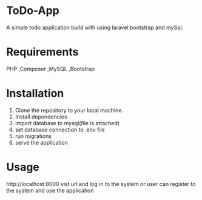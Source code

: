 # ToDo-App
A simple todo application build with using laravel bootstrap and mySql. 

# Requirements
PHP ,Composer ,MySQL ,Bootstrap

# Installation
1. Clone the repository to your local machine.
2. Install dependencies
3. import database to mysql(file is attached)
4. set database connection to .env file
5. run migrations
6. serve the application

# Usage
 http://localhost:8000 vist url and log in to the system or user can register to the system and use the application
